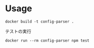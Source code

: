 # Usage

```
docker build -t config-parser .
```

テストの実行
```
docker run --rm config-parser npm test
```
